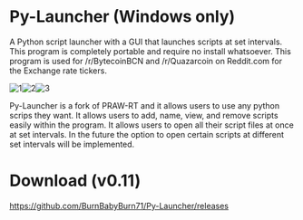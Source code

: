 Py-Launcher (Windows only)
===========

A Python script launcher with a GUI that launches scripts at set intervals. This program is completely portable and require no install whatsoever. This program is used for /r/BytecoinBCN and /r/Quazarcoin on Reddit.com for the Exchange rate tickers.


![1](https://cloud.githubusercontent.com/assets/7424871/3778319/bfe284fa-1970-11e4-8c08-6ad219e68fce.png)![2](https://cloud.githubusercontent.com/assets/7424871/3778320/bfedc5e0-1970-11e4-97a3-bf5b31a983e1.png)![3](https://cloud.githubusercontent.com/assets/7424871/3778318/bfdcd802-1970-11e4-9aed-6c476f994227.png)

Py-Launcher is a fork of PRAW-RT and it allows users to use any python scrips they want. It allows users to add, name, view, and remove scripts easily within the program. It allows users to open all their script files at once at set intervals. In the future the option to open certain scripts at different set intervals will be implemented.

Download (v0.11)
=======
https://github.com/BurnBabyBurn71/Py-Launcher/releases
